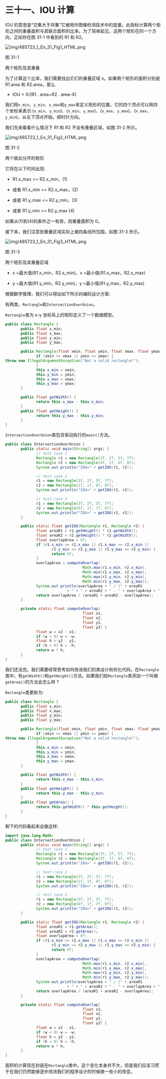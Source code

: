 # 三十一、IOU 计算

IOU 的意思是“交集大于并集”它被用作图像检测技术中的度量。此指标计算两个矩形之间的重叠面积与其联合面积的比率。为了简单起见，这两个矩形在同一个方向，正如你在图 31-1 中看到的 R1 和 R2。

![img/485723_1_En_31_Fig1_HTML.png](img/485723_1_En_31_Fig1_HTML.png)

图 31-1

两个矩形及其重叠

为了计算这个比率，我们需要找出它们的重叠区域 x。如果两个矩形的面积分别是 R1.area 和 R2.area，那么

*   IOU = X/(R1 . area+R2 . area–X)

我们用`x_min`、`y_min`、`x_max`和`y_max`来定义矩形的位置。它的四个顶点可以用四个坐标来表示:(`x_min`、`y_min`)、(`x_min`、`y_max`)、(`x_max`、`y_max`)、(`x_max`、`y_min`)，从左下顶点开始，顺时针方向。

我们先来看看什么情况下 R1 和 R2 不会有重叠区域，如图 31-2 所示。

![img/485723_1_En_31_Fig2_HTML.png](img/485723_1_En_31_Fig2_HTML.png)

图 31-2

两个彼此分开的矩形

它将在以下时间出现:

*   R1.x_max <= R2.x_min，(1)

*   或者 R1.x_min >= R2.x_max，(2)

*   或者 R1.y_max <= R2.y_min，(3)

*   或者 R1.y_min >= R2.y_max (4)

如果从(1)到(4)的条件之一有效，则重叠面积为 0。

接下来，我们注意到重叠区域实际上被四条线所包围，如图 31-3 所示。

![img/485723_1_En_31_Fig3_HTML.png](img/485723_1_En_31_Fig3_HTML.png)

图 31-3

两个矩形及其重叠区域

*   x =最大值(R1.x_min，R2.x_min)，x =最小值(R1.x_max，R2.x_max)

*   y =最大值(R1.y_min，R2.y_min)，y =最小值(R1.y_max，R2.y_max)

根据数学推理，我们可以得出如下所示的编码设计方案:

有两类，`Rectangle`和`IntersectionOverUnion`。

`Rectangle`类为 x-y 坐标系上的矩形定义了一个数据模型。

```java
public class Rectangle {
       public float x_min;
       public float x_max;
       public float y_min;
       public float y_max;

       public Rectangle(float xmin, float ymin, float xmax, float ymax) {
              if (xmin >= xmax || ymin >= ymax) {
throw new IllegalArgumentException("Not a valid rectangle!");
              }
              this.x_min = xmin;
              this.y_min = ymin;
              this.x_max = xmax;
              this.y_max = ymax;
       }

       public float getWidth() {
              return this.x_max - this.x_min;
       }
       public float getHeight() {
              return this.y_max - this.y_min;
       }
}

```

`IntersectionOverUnion`类包含驱动执行的`main()`方法。

```java
public class IntersectionOverUnion {
       public static void main(String[] args) {
              // test case 1
              Rectangle r1 = new Rectangle(3f, 2f, 5f, 7f);
              Rectangle r2 = new Rectangle(4f, 1f, 6f, 8f);
              System.out.println("IOU=" + getIOU(r1, r2));

              // test case 2
              r1 = new Rectangle(3f, 2f, 5f, 7f);
              r2 = new Rectangle(1f, 1f, 6f, 8f);
              System.out.println("IOU=" + getIOU(r1, r2));

              // test case 3
              r1 = new Rectangle(3f, 2f, 5f, 7f);
              r2 = new Rectangle(6f, 1f, 7f, 8f);
              System.out.println("IOU=" + getIOU(r1, r2));
       }

       public static float getIOU(Rectangle r1, Rectangle r2) {
              float areaR1 = r1.getHeight() * r1.getWidth();
              float areaR2 = r2.getHeight() * r2.getWidth();
              float overlapArea = 0f;
              if (r1.x_min >= r2.x_max || r1.x_max <= r2.x_min ||
                     r1.y_min >= r2.y_max || r1.y_max <= r2.y_min) {
                     return 0f;
              }
              overlapArea = computeOverlap(
                                   Math.max(r1.x_min, r2.x_min),
                                   Math.min(r1.x_max, r2.x_max),
                                   Math.max(r1.y_min, r2.y_min),
                                   Math.min(r1.y_max, r2.y_max));
              System.out.println(overlapArea + " / (" + areaR1
                            + " + " + areaR2 + " - " + overlapArea + ")");
              return overlapArea / (areaR1 + areaR2 - overlapArea);
       }

       private static float computeOverlap(
                                   float x1,
                                   float x2,
                                   float y1,
                                   float y2) {
              float w = x2 - x1;
              if (w < 0) w = -w;
              float h = y2 - y1;
              if (h < 0) h = -h;
              return w * h;
       }
}

```

我们还没完。我们需要经常思考如何改进我们的类设计和优化代码。在`Rectangle`类中，有`getWidth()`和`getHeight()`方法。如果我们给`Rectangle`类添加一个叫做`getArea()`的方法会怎么样？

`Rectangle`类更新为:

```java
public class Rectangle {
       public float x_min;
       public float x_max;
       public float y_min;
       public float y_max;

       public Rectangle(float xmin, float ymin, float xmax, float ymax) {
              if (xmin >= xmax || ymin >= ymax) {
throw new IllegalArgumentException("Not a valid rectangle!");
              }
              this.x_min = xmin;
              this.y_min = ymin;
              this.x_max = xmax;
              this.y_max = ymax;
       }

       public float getWidth() {
              return this.x_max - this.x_min;
       }
       public float getHeight() {
              return this.y_max - this.y_min;
       }
       public float getArea() {
              return this.getWidth() * this.getHeight();
       }
}

```

剩下的代码看起来会像这样:

```java
import java.lang.Math;
public class IntersectionOverUnion {
       public static void main(String[] args) {
              // test case 1
              Rectangle r1 = new Rectangle(3f, 2f, 5f, 7f);
              Rectangle r2 = new Rectangle(4f, 1f, 6f, 8f);
              System.out.println("IOU=" + getIOU(r1, r2));

              // test case 2
              r1 = new Rectangle(3f, 2f, 5f, 7f);
              r2 = new Rectangle(1f, 1f, 6f, 8f);
              System.out.println("IOU=" + getIOU(r1, r2));

              // test case 3
              r1 = new Rectangle(3f, 2f, 5f, 7f);
              r2 = new Rectangle(6f, 1f, 7f, 8f);
              System.out.println("IOU=" + getIOU(r1, r2));
       }

       public static float getIOU(Rectangle r1, Rectangle r2) {
              float areaR1 = r1.getArea();
              float areaR2 = r2.getArea();
              float overlapArea = 0f;
              if (r1.x_min >= r2.x_max || r1.x_max <= r2.x_min ||
                     r1.y_min >= r2.y_max || r1.y_max <= r2.y_min) {
                     return 0f;
              }
              overlapArea = computeOverlap(
                                   Math.max(r1.x_min, r2.x_min),
                                   Math.min(r1.x_max, r2.x_max),
                                   Math.max(r1.y_min, r2.y_min),
                                   Math.min(r1.y_max, r2.y_max));
              System.out.println(overlapArea + " / (" + areaR1
                            + " + " + areaR2 + " - " + overlapArea + ")");
              return overlapArea / (areaR1 + areaR2 - overlapArea);
       }

       private static float computeOverlap(
                                   float x1,
                                   float x2,
                                   float y1,
                                   float y2) {
              float w = x2 - x1;
              if (w < 0) w = -w;
              float h = y2 - y1;
              if (h < 0) h = -h;
              return w * h;
       }
}

```

面积的计算现在封装在`Rectangle`类中。这个变化本身并不大，但是我们应该习惯于在我们仍然能够逐步改进我们的程序设计的时候做一些小的改变。
